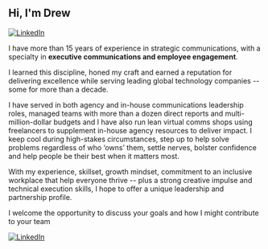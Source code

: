 ## Hi, I'm Drew    
[![LinkedIn](https://img.shields.io/badge/LinkedIn-0077B5?style=for-the-badge&logo=linkedin&logoColor=white)](https://www.linkedin.com/in/andrewadunn)


I have more than 15 years of experience in strategic communications, with a specialty in **executive communications and employee engagement**. 

I learned this discipline, honed my craft and earned a reputation for delivering excellence while serving leading global technology companies -- some 		for more than a decade.
  
I have served in both agency and in-house communications leadership roles, managed teams with more than a dozen direct reports and multi-million-dollar budgets and I have also run lean virtual comms shops using freelancers to supplement in-house agency resources to deliver impact. I keep cool during high-stakes circumstances, step up to help solve problems regardless of who ‘owns’ them, settle nerves, bolster confidence and help people be their best when it matters most.

With my experience, skillset, growth mindset, commitment to an inclusive workplace that help everyone thrive -- plus a strong creative impulse and technical execution skills, I hope to offer a unique leadership and partnership profile. 

I welcome the opportunity to discuss your goals and how I might contribute to your team
           
[![LinkedIn](https://img.shields.io/badge/LinkedIn-0077B5?style=for-the-badge&logo=linkedin&logoColor=white)](https://www.linkedin.com/in/andrewadunn)
<!--
**aadnow/aadnow** is a ✨ _special_ ✨ repository because its `README.md` (this file) appears on your GitHub profile.

Here are some ideas to get you started:

- 🔭 I’m currently working on 
- 🌱 I’m currently learning ...
- 👯 I’m looking to collaborate on ...
- 🤔 I’m looking for help with ...
- 💬 Ask me about ...
- 📫 How to reach me: ...
- 😄 Pronouns: ...
- ⚡ Fun fact: ...
-->
